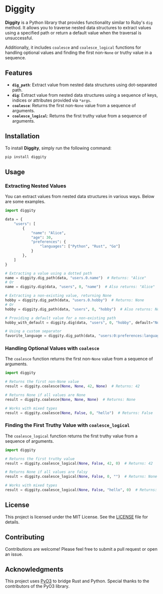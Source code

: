 # Diggity

**Diggity** is a Python library that provides functionality similar to Ruby's `dig` method.
It allows you to traverse nested data structures to extract values using a specified path or return a default value when the traversal is unsuccessful.

Additionally, it includes `coalesce` and `coalesce_logical` functions for handling optional values and finding the first non-`None` or truthy value in a sequence.

## Features
- **`dig_path`**: Extract value from nested data structures using dot-separated path.
- **`dig`**: Extract value from nested data structures using a sequence of keys, indices or attributes provided via `*args`.
- **`coalesce`**: Returns the first non-`None` value from a sequence of arguments.
- **`coalesce_logical`**: Returns the first truthy value from a sequence of arguments.

## Installation

To install **Diggity**, simply run the following command:

```bash
pip install diggity
```

## Usage

### Extracting Nested Values

You can extract values from nested data structures in various ways. Below are some examples.

```python
import diggity

data = {
    "users": [
        {
            "name": "Alice",
            "age": 30,
            "preferences": {
                "languages": ["Python", "Rust", "Go"]
            }
        },
    ]
}

# Extracting a value using a dotted path
name = diggity.dig_path(data, "users.0.name")  # Returns: "Alice"
# Or
name = diggity.dig(data, "users", 0, "name")  # Also returns: "Alice"

# Extracting a non-existing value, returning None
hobby = diggity.dig_path(data, "users.0.hobby")  # Returns: None
# Or
hobby = diggity.dig_path(data, "users", 0, "hobby")  # Also returns: None

# Providing a default value for a non-existing path
hobby_with_default = diggity.dig(data, "users", 0, "hobby", default="No hobby specified")  # Returns: "No hobby specified"

# Using a custom separator
favorite_language = diggity.dig_path(data, "users:0:preferences:languages:0", sep=":")  # Returns: "Python"
```

### Handling Optional Values with `coalesce`

The `coalesce` function returns the first non-`None` value from a sequence of arguments.

```python
import diggity

# Returns the first non-None value
result = diggity.coalesce(None, None, 42, None)  # Returns: 42

# Returns None if all values are None
result = diggity.coalesce(None, None, None)  # Returns: None

# Works with mixed types
result = diggity.coalesce(None, False, 0, "hello")  # Returns: False
```

### Finding the First Truthy Value with `coalesce_logical`

The `coalesce_logical` function returns the first truthy value from a sequence of arguments.

```python
import diggity

# Returns the first truthy value
result = diggity.coalesce_logical(None, False, 42, 0)  # Returns: 42

# Returns None if all values are falsy
result = diggity.coalesce_logical(None, False, 0, "")  # Returns: None

# Works with mixed types
result = diggity.coalesce_logical(None, False, "hello", 0)  # Returns: "hello"
```

## License

This project is licensed under the MIT License. See the [LICENSE](LICENSE) file for details.

## Contributing

Contributions are welcome! Please feel free to submit a pull request or open an issue.

## Acknowledgments

This project uses [PyO3](https://pyo3.rs/) to bridge Rust and Python. Special thanks to the contributors of the PyO3 library.
